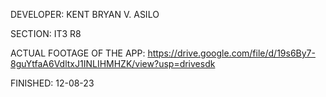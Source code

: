 DEVELOPER: KENT BRYAN V. ASILO

SECTION: IT3 R8

ACTUAL FOOTAGE OF THE APP:  https://drive.google.com/file/d/19s6By7-8guYtfaA6VdltxJ1INLIHMHZK/view?usp=drivesdk

FINISHED: 12-08-23

